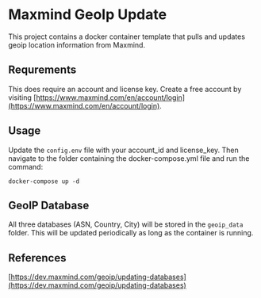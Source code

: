 # Maxmind GeoIp Update

This project contains a docker container template that pulls and updates geoip location information from Maxmind. 

## Requrements

This does require an account and license key. Create a free account by visiting [https://www.maxmind.com/en/account/login](https://www.maxmind.com/en/account/login).

## Usage

Update the `config.env` file with your account_id and license_key. Then navigate to the folder containing the docker-compose.yml file and run the command:

```shell
docker-compose up -d 
```

## GeoIP Database

All three databases (ASN, Country, City) will be stored in the `geoip_data` folder. This will be updated periodically as long as the container is running.

## References

[https://dev.maxmind.com/geoip/updating-databases](https://dev.maxmind.com/geoip/updating-databases)
